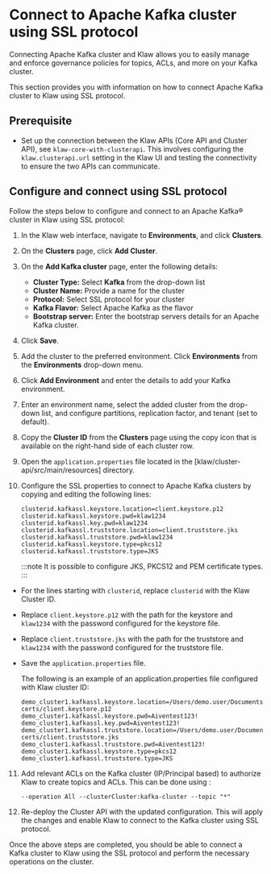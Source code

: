 # Connect to Apache Kafka cluster using SSL protocol

Connecting Apache Kafka cluster and Klaw allows you to easily manage and
enforce governance policies for topics, ACLs, and more on your Kafka
cluster.

This section provides you with information on how to connect Apache
Kafka cluster to Klaw using SSL protocol.

## Prerequisite

- Set up the connection between the Klaw APIs (Core API and Cluster
  API), see `klaw-core-with-clusterapi`.
  This involves configuring the `klaw.clusterapi.url` setting in the
  Klaw UI and testing the connectivity to ensure the two APIs can
  communicate.

## Configure and connect using SSL protocol

Follow the steps below to configure and connect to an Apache Kafka®
cluster in Klaw using SSL protocol:

1.  In the Klaw web interface, navigate to **Environments**, and click
    **Clusters**.
2.  On the **Clusters** page, click **Add Cluster**.
3.  On the **Add Kafka cluster** page, enter the following details:

    - **Cluster Type:** Select **Kafka** from the drop-down list
    - **Cluster Name:** Provide a name for the cluster
    - **Protocol:** Select SSL protocol for your cluster
    - **Kafka Flavor:** Select Apache Kafka as the flavor
    - **Bootstrap server:** Enter the bootstrap servers details for an
      Apache Kafka cluster.

4.  Click **Save**.
5.  Add the cluster to the preferred environment. Click **Environments**
    from the **Environments** drop-down menu.
6.  Click **Add Environment** and enter the details to add your Kafka
    environment.
7.  Enter an environment name, select the added cluster from the drop-down list, and configure partitions, replication factor, and tenant (set to default).
8.  Copy the **Cluster ID** from the **Clusters** page using the copy
    icon that is available on the right-hand side of each cluster
    row.
9.  Open the `application.properties` file located in the
    [klaw/cluster-api/src/main/resources] directory.

10. Configure the SSL properties to connect to Apache Kafka clusters by copying and editing the following lines:

    ```
    clusterid.kafkassl.keystore.location=client.keystore.p12
    clusterid.kafkassl.keystore.pwd=klaw1234
    clusterid.kafkassl.key.pwd=klaw1234
    clusterid.kafkassl.truststore.location=client.truststore.jks
    clusterid.kafkassl.truststore.pwd=klaw1234
    clusterid.kafkassl.keystore.type=pkcs12
    clusterid.kafkassl.truststore.type=JKS
    ```

    :::note
    It is possible to configure JKS, PKCS12 and PEM certificate types.
    :::

- For the lines starting with `clusterid`, replace `clusterid` with
  the Klaw Cluster ID.
- Replace `client.keystore.p12` with the path for the keystore and
  `klaw1234` with the password configured for the keystore file.
- Replace `client.truststore.jks` with the path for the truststore and
  `klaw1234` with the password configured for the truststore file.
- Save the `application.properties` file.

  The following is an example of an application.properties file configured
  with Klaw cluster ID:

  ```
  demo_cluster1.kafkassl.keystore.location=/Users/demo.user/Documents/Klaw/demo-certs/client.keystore.p12
  demo_cluster1.kafkassl.keystore.pwd=Aiventest123!
  demo_cluster1.kafkassl.key.pwd=Aiventest123!
  demo_cluster1.kafkassl.truststore.location=/Users/demo.user/Documents/Klaw/demo-certs/client.truststore.jks
  demo_cluster1.kafkassl.truststore.pwd=Aiventest123!
  demo_cluster1.kafkassl.keystore.type=pkcs12
  demo_cluster1.kafkassl.truststore.type=JKS
  ```

11. Add relevant ACLs on the Kafka cluster (IP/Principal based) to authorize Klaw to create topics and ACLs. This can be done using :

    ```
    --operation All --clusterCluster:kafka-cluster --topic "*"
    ```

12. Re-deploy the Cluster API with the updated configuration. This will
    apply the changes and enable Klaw to connect to the Kafka cluster
    using SSL protocol.

Once the above steps are completed, you should be able to connect a Kafka cluster to Klaw using the SSL protocol and perform the necessary operations on the cluster.
